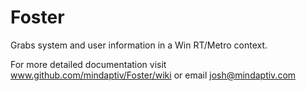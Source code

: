 # Foster
Grabs system and user information in a Win RT/Metro context.

For more detailed documentation visit www.github.com/mindaptiv/Foster/wiki or email josh@mindaptiv.com
